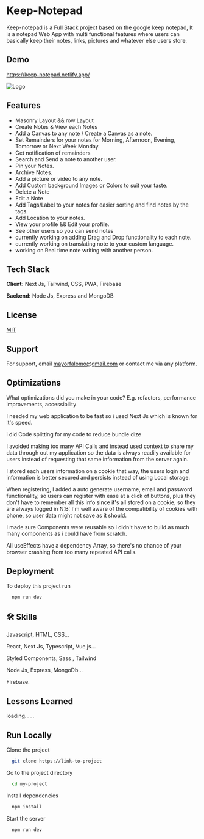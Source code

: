 
# Keep-Notepad

Keep-notepad is a Full Stack project based on the google keep notepad, It is a notepad Web App with multi functional features where users can basically keep their notes, links, pictures and whatever else users store.

## Demo

https://keep-notepad.netlify.app/

![Logo](https://res.cloudinary.com/dsghy4siv/image/upload/v1705009492/grhj0acavgvsbzusk5nx.png)


## Features
- Masonry Layout && row Layout
- Create Notes & View each Notes
- Add a Canvas to any note / Create a Canvas as a note.
- Set Remainders for your notes for Morning, Afternoon, Evening, Tomorrow or Next Week Monday.
- Get notification of remainders
- Search and Send a note to another user.
- Pin your Notes.
- Archive Notes.
- Add a picture or video to any note.
- Add Custom background Images or Colors to suit your taste.
- Delete a Note
- Edit a Note
- Add Tags/Label to your notes for easier sorting and find notes by the tags.
- Add Location to your notes.
- View your profile && Edit your profile.
- See other users so you can send notes
- currently working on adding Drag and Drop functionality to each note.
- currently working on translating note to your custom language.
- working on Real time note writing with another person.
## Tech Stack

**Client:** Next Js, Tailwind, CSS, PWA, Firebase

**Backend:** Node Js, Express and MongoDB



## License

[MIT](https://choosealicense.com/licenses/mit/)


## Support

For support, email mayorfalomo@gmail.com or contact me via any platform.


## Optimizations

What optimizations did you make in your code? E.g. refactors, performance improvements, accessibility

I needed my web application to be fast so i used Next Js which is known for it's speed.

i did Code splitting for my code to reduce bundle dize

I avoided making too many API Calls and instead used context to share my data through out my application so the data is always readily available for users instead of requesting that same information from the server again.

I stored each users information on a cookie that way, the users login and information is better secured and persists instead of using Local storage.

When registering, I added a auto generate username, email and password functionality, so users can register with ease at a click of buttons, plus they don't have to remember all this info since it's all stored on a cookie, so they are always logged in
N:B: I'm well aware of the compatibility of cookies with phone, so user data might not save as it should.

I made sure Components were reusable so i didn't have to build as much many components as i could have from scratch.

All useEffects have a dependency Array, so there's no chance of your browser crashing from too many repeated API calls.


## Deployment

To deploy this project run

```bash
  npm run dev
```


## 🛠 Skills
Javascript, HTML, CSS...

React, Next Js, Typescript, Vue js...

Styled Components, Sass , Tailwind

Node Js, Express, MongoDb...

Firebase.
## Lessons Learned

loading......
## Run Locally

Clone the project

```bash
  git clone https://link-to-project
```

Go to the project directory

```bash
  cd my-project
```

Install dependencies

```bash
  npm install
```

Start the server

```bash
  npm run dev
```

